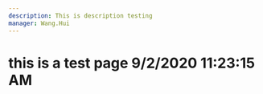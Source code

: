```yaml
---
description: This is description testing
manager: Wang.Hui
---
```

# this is a test page 9/2/2020 11:23:15 AM